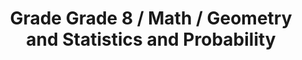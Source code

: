---
title: "Grade Grade 8 / Math / Geometry and Statistics and Probability"
subject: "math"
grade: "8"
area: "gsp"
next_steps:
  - instructions: "With your student, determine possible numbers of hot dogs and hamburgers sold if hot dogs cost $2.50 each, hamburgers cost $3.75 each, and the total sales are $130. Plot the solutions on a graph. "
  - instructions: "With your student, discuss the qualitative properties of the graph of a car’s speed over time. Describe the graph of a ball’s height when thrown to your student and have him sketch it. "
  - instructions: "With your student, use known shapes to estimate the volume of a plastic bottle; interpret the slope and intercept of the line of best fit for the graph of time spent studying and math grades. ∙With your student, solve multi-step problems using different mathematical models and discuss the advantages of each model. "
  - instructions: "With your student, discuss complex problems that were solved incorrectly. Develop explanations for better solution paths."
---